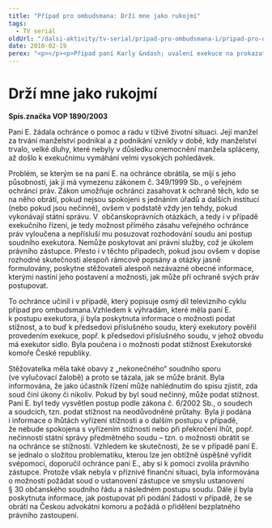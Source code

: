 ```yaml
---
title: "Případ pro ombudsmana: Drží mne jako rukojmí"
tags:
  - TV seriál
oldUrl: "/dalsi-aktivity/tv-serial/pripad-pro-ombudsmana-i/pripad-pro-ombudsmana-drzi-mne-jako-rukojmi/"
date: 2010-02-19
perex: "<p></p><p>Případ paní Karly &ndash; uvalení exekuce na prokazatelně její majetek jako kompenzace dluhů způsobených manželem. Ačkoliv nespadal do působnosti veřejného ochránce práv, protože ombudsman nemá právo zasahovat do rozhodovací činnosti soudů, je kauza příkladem snahy Kanceláře VOP poskytnout stěžovatelce alespoň právní radu. V tomto lidsky křehkém příběhu i tento druh pomoci znamenal velmi mnoho.</p>"
---
```


<!-- imported from the old website -->

<h1>Drží mne jako rukojmí</h1><p><b>Spis.značka VOP 1890/2003</b></p><p>Paní E. žádala ochránce o pomoc a radu v tíživé životní situaci. Její manžel za trvání manželství podnikal a z podnikání vznikly v době, kdy manželství trvalo, velké dluhy, které nebyly v důsledku onemocnění manžela spláceny, až došlo k exekučnímu vymáhání velmi vysokých pohledávek.</p><p>Problém, se kterým se na paní E. na ochránce obrátila, se míjí s jeho působností, jak ji má vymezenu zákonem č. 349/1999 Sb., o veřejném ochránci práv. Zákon umožňuje ochránci zasahovat k ochraně těch, kdo se na něho obrátí, pokud nejsou spokojeni s jednáním úřadů a dalších institucí (nebo pokud jsou nečinné), ovšem v podstatě vždy jen tehdy, pokud vykonávají státní správu. V  občanskoprávních otázkách, a tedy i v případě exekučního řízení, je tedy možnost přímého zásahu veřejného ochránce práv vyloučena a nepřísluší mu posuzovat rozhodování soudu ani postup soudního exekutora. Nemůže poskytovat ani právní služby, což je úkolem právního zástupce. Přesto i v těchto případech, pokud jsou ovšem v dopise rozhodné skutečnosti alespoň rámcově popsány a otázky jasně formulovány, poskytne stěžovateli alespoň nezávazné obecné informace, kterými nastíní jeho postavení a možnosti, jak může při ochraně svých práv postupovat.</p><p>To ochránce učinil i v případě, který popisuje osmý díl televizního cyklu případ pro ombudsmana.Vzhledem k výhradám, které měla paní E. k postupu exekutora, jí byla poskytnuta informace o možnosti podat stížnost, a to buď k předsedovi příslušného soudu, který exekutory pověřil provedením exekuce, popř. k předsedovi příslušného soudu, v jehož obvodu má exekutor sídlo. Byla poučena i o možnosti podat stížnost Exekutorské komoře České republiky.</p><p>Stěžovatelka měla také obavy z „nekonečného“ soudního sporu (ve vylučovací žalobě) a proto se tázala, jak se může bránit. Byla informována, že jako účastník řízení může nahlédnutím do spisu zjistit, zda soud činí úkony či nikoliv. Pokud by byl soud nečinný, může podat stížnost. Paní E. byl tedy vysvětlen postup podle zákona č. 6/2002 Sb., o soudech a soudcích, tzn. podat stížnost na neodůvodněné průtahy. Byla jí podána i informace o lhůtách vyřízení stížnosti a o dalším postupu v případě, že nebude spokojena s vyřízením stížnosti nebo při překročení lhůt, popř. nečinnosti státní správy předmětného soudu &ndash; tzn. o možnosti obrátit se na ochránce se stížností. Vzhledem ke skutečnosti, že se v případě paní E. se jednalo o složitou problematiku, kterou lze jen obtížně úspěšně vyřídit svépomocí, doporučil ochránce paní E., aby si k pomoci zvolila právního zástupce. Protože však nebyla v příznivé finanční situaci, byla informována o možnosti požádat soud o ustanovení zástupce ve smyslu ustanovení § 30 občanského soudního řádu a následném postupu soudu. Dále jí byla poskytnuta informace, jak postupovat při podání žádosti v případě, že se obrátí na Českou advokátní komoru a požádá o přidělení bezplatného právního zastoupení. </p>
